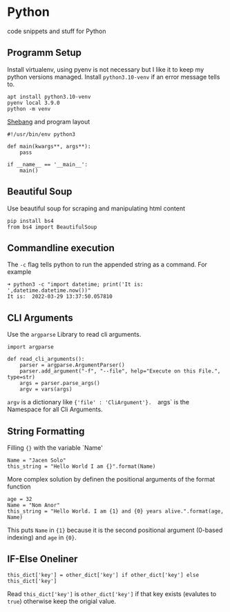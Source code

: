 # Python
code snippets and stuff for Python
## Programm Setup
Install virtualenv, using pyenv is not necessary but I like it to keep my python versions managed.
Install `python3.10-venv` if an error message tells to.
```
apt install python3.10-venv
pyenv local 3.9.0
python -m venv
```
[Shebang](https://stackoverflow.com/questions/6908143/should-i-put-shebang-in-python-scripts-and-what-form-should-it-take) and program layout
```
#!/usr/bin/env python3

def main(kwargs**, args**):
    pass

if __name__ == '__main__':
    main()
```

## Beautiful Soup
Use beautiful soup for scraping and manipulating html content
```
pip install bs4
from bs4 import BeautifulSoup
```
## Commandline execution
The `-c` flag tells python to run the appended string as a command.
For example 
```
➜ python3 -c "import datetime; print('It is: ',datetime.datetime.now())"
It is:  2022-03-29 13:37:50.057810
```
## CLI Arguments
Use the `argparse` Library to read cli arguments.
```
import argparse

def read_cli_arguments():
    parser = argparse.ArgumentParser()
    parser.add_argument("-f", "--file", help="Execute on this File.", type=str)
    args = parser.parse_args()
    argv = vars(args)
```

`argv` is a dictionary like `{'file' : 'CliArgument'}. 
`args` is the Namespace for all Cli Arguments.

## String Formatting
Filling `{}` with the variable `Name'
```
Name = "Jacen Solo"
this_string = "Hello World I am {}".format(Name)
```
More complex solution by definen the positional arguments of the format function
```
age = 32
Name = "Nom Anor"
this_string = "Hello World. I am {1} and {0} years alive.".format(age, Name)
```
This puts `Name` in `{1}` because it is the second positional argument 
(0-based indexing) and `age` in `{0}`.

## IF-Else Oneliner

```
this_dict['key'] = other_dict['key'] if other_dict['key'] else this_dict['key']
```
Read `this_dict['key']` is `other_dict['key']` if that key exists (evalutes to `true`)
otherwise keep the origial value.

